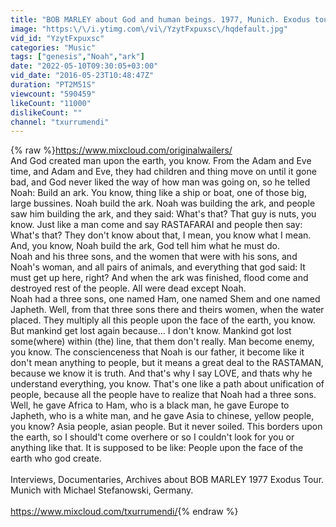 ```yaml
---
title: "BOB MARLEY about God and human beings. 1977, Munich. Exodus tour."
image: "https:\/\/i.ytimg.com\/vi\/YzytFxpuxsc\/hqdefault.jpg"
vid_id: "YzytFxpuxsc"
categories: "Music"
tags: ["genesis","Noah","ark"]
date: "2022-05-10T09:30:05+03:00"
vid_date: "2016-05-23T10:48:47Z"
duration: "PT2M51S"
viewcount: "590459"
likeCount: "11000"
dislikeCount: ""
channel: "txurrumendi"
---
```

{% raw %}<a rel="nofollow" target="blank" href="https://www.mixcloud.com/originalwailers/">https://www.mixcloud.com/originalwailers/</a> <br />And God created man upon the earth, you know. From the Adam and Eve time, and Adam and Eve, they had children and thing move on until it gone bad, and God never liked the way of how man was going on, so he telled Noah: Build an ark. You know, thing like a ship or boat, one of those big, large bussines. Noah build the ark. Noah was building the ark, and people saw him building the ark, and they said: What's that? That guy is nuts, you know. Just like a man come and say RASTAFARAI and people then say: What's that? They don't know about that, I mean, you know what I mean. And, you know, Noah build the ark, God tell him what he must do.<br />Noah and his three sons, and the women that were with his sons, and Noah's woman, and all pairs of animals, and everything that god said: It must get up here, right? And when the ark was finished, flood come and destroyed rest of the people. All were dead except Noah.<br />Noah had a three sons, one named Ham, one named Shem and one named Japheth. Well, from that three sons there and theirs women, when the water placed. They multiply all this people upon the face of the earth, you know.<br />But mankind get lost again because... I don't know. Mankind got lost some(where) within (the) line, that them don't really. Man become enemy, you know. The conscienceness that Noah is our father, it become like it don't mean anything to people, but it means a great deal to the RASTAMAN, because we know it is truth. And that's why I say LOVE, and thats why he understand everything, you know. That's one like a path about unification of people, because all the people have to realize that Noah had a three sons.<br />Well, he gave Africa to Ham, who is a black man, he gave Europe to Japheth, who is a white man, and he gave Asia to chinese, yellow people, you know? Asia people, asian people. But it never soiled. This borders upon the earth, so I should't come overhere or so I couldn't look for you or anything like that. It is supposed to be like: People upon the face of the earth who god create.<br /><br />Interviews, Documentaries, Archives about BOB MARLEY 1977 Exodus Tour. Munich with Michael Stefanowski, Germany.<br /><br /><a rel="nofollow" target="blank" href="https://www.mixcloud.com/txurrumendi/">https://www.mixcloud.com/txurrumendi/</a>{% endraw %}
